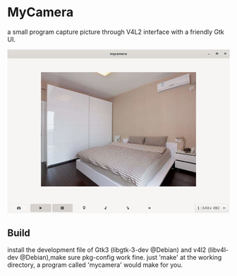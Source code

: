 # MyCamera
a small program capture picture through V4L2 interface with a friendly Gtk UI.

![](https://github.com/macos2/MyCamera/blob/master/mycamera.png)

Build
-------
install the development file of Gtk3 (libgtk-3-dev @Debian) and v4l2 (libv4l-dev @Debian),make sure pkg-config work fine.
just 'make' at the working directory, a program called 'mycamera' would make for you.
